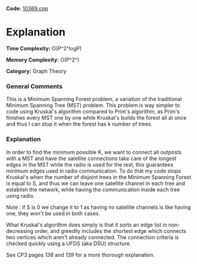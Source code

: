 **Code:** [10369.cpp](./10369.cpp)

# Explanation

**Time Complexity:** O(P^2^logP)

**Memory Complexity:** O(P^2^)

**Category:** Graph Theory

### General Comments

This is a Minimum Spanning Forest problem, a variation of the traditional Minimum Spanning Tree (MST) problem. This problem is way simpler to code using Kruskal's algorithm compared to Prim's algorithm, as Prim's finishes every MST one by one while Kruskal's builds the forest all at once and thus I can stop it when the forest has k number of trees.

### Explanation

In order to find the minimum possible K, we want to connect all outposts with a MST and have the satellite connections take care of the longest edges in the MST while the radio is used for the rest, this guarantees minimum edges used in radio communication. To do that my code stops Kruskal's when the number of disjoint trees in the Minimum Spanning Forest is equal to S, and thus we can leave one satellite channel in each tree and establish the network, while having the communication inside each tree using radio.

Note : if S is 0 we change it to 1 as having no satellite channels is like having one, they won't be used in both cases.

What Kruskal's algorithm does simply is that it sorts an edge list in non-decreasing order, and greedily includes the shortest edge which connects two vertices which aren't already connected. The connection criteria is checked quickly using a UFDS (aka DSU) structure.

See CP3 pages *138* and *139* for a more thorough explanation.
